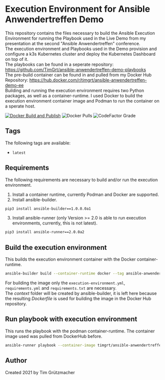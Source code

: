 # Execution Environment for Ansible Anwendertreffen Demo

This repository contains the files necessary to build the Ansible Execution Environment for running the Playbook used in the Live Demo from my presentation at the second "Ansible Anwendertreffen" conference.  
The execution environment and Playbooks used in the Demo provision and configure a k3s Kubernetes cluster and deploy the Kubernetes Dashboard on top of it.   
The playbooks can be found in a seperate repository: https://github.com/TimGrt/ansible-anwendertreffen-demo-playbooks  
The pre-build container can be found in and pulled from my Docker Hub Repository: https://hub.docker.com/r/timgrt/ansible-anwendertreffen-demo-ee  
Building and running the execution environment requires two Python packages, as well as a container-runtime. 
I used Docker to build the execution environment container image and Podman to run the container on a sperate host.

[![Docker Build and Publish](https://github.com/TimGrt/ansible-anwendertreffen-demo-execution-environment/actions/workflows/ci.yml/badge.svg)](https://github.com/TimGrt/ansible-anwendertreffen-demo-execution-environment/actions/workflows/ci.yml) ![Docker Pulls](https://img.shields.io/docker/pulls/timgrt/ansible-anwendertreffen-demo-ee) ![CodeFactor Grade](https://img.shields.io/codefactor/grade/github/timgrt/ansible-anwendertreffen-demo-execution-environment/main)

## Tags

The following tags are available:
* `latest`

## Requirements

The following requirements are necessary to build and/or run the execution environment.  

1. Install a container runtime, currently Podman and Docker are supported.
2. Install ansible-builder.
```bash
pip3 install ansible-builder==1.0.0.0a1
```
3. Install ansible-runner (only Version >= 2.0 is able to run execution environments, currently, this is not latest).  
```bash
pip3 install ansible-runner==2.0.0a2
```

## Build the execution environment

This builds the execution environment container with the Docker container-runtime.
```bash
ansible-builder build --container-runtime docker --tag ansible-anwendertreffen-demo-ee 
```
For building the image only the `execution-environment.yml`, `requirements.yml` and `requirements.txt` are necessary.  
The _context_ folder will be created by ansible-builder, it is left here because the resulting _Dockerfile_ is used for building the image in the Docker Hub repository.

## Run playbook with execution environment

This runs the playbook with the podman container-runtime. The container image used was pulled from DockerHub before.
```bash
ansible-runner playbook --container-image timgrt/ansible-anwendertreffen-demo-ee --inventory hosts k3s-install.yml
```

## Author

Created 2021 by Tim Grützmacher
